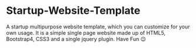# Startup-Website-Template
A startup multipurpose website template, which you can customize for your own usage. It is a simple single page website made up of HTML5, Bootstrap4, CSS3 and a single jquery plugin. Have Fun :wink:
